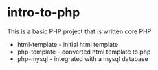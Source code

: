 # intro-to-php
This is a basic PHP project that is written core PHP

* html-template - initial html template
* php-template - converted html template to php
* php-mysql - integrated with a mysql database
